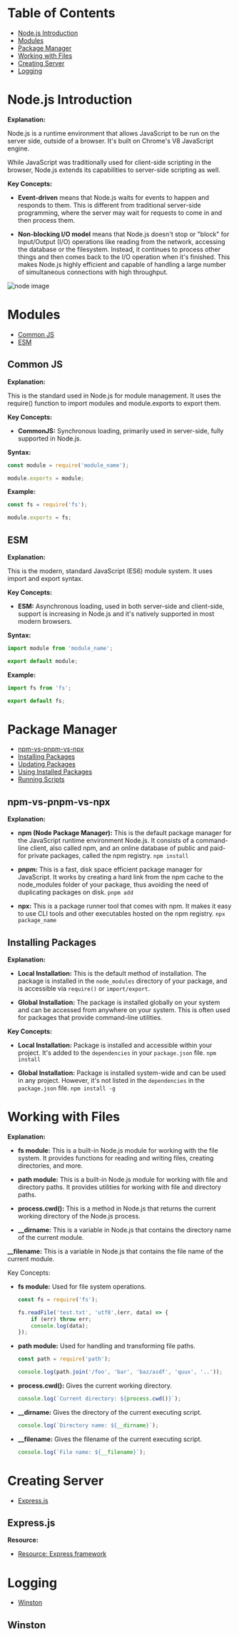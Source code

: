 # Table of Contents

- [Node.js Introduction](#nodejs-introduction)
- [Modules](#modules)
- [Package Manager](#package-manager)
- [Working with Files](#working-with-files)
- [Creating Server](#creating-server)
- [Logging](#logging)

# Node.js Introduction

**Explanation:**

Node.js is a runtime environment that allows JavaScript to be run on the server side, outside of a browser. It's built on Chrome's V8 JavaScript engine.

While JavaScript was traditionally used for client-side scripting in the browser, Node.js extends its capabilities to server-side scripting as well.

**Key Concepts:**

- **Event-driven** means that Node.js waits for events to happen and responds to them. This is different from traditional server-side programming, where the server may wait for requests to come in and then process them.

- **Non-blocking I/O model** means that Node.js doesn't stop or "block" for Input/Output (I/O) operations like reading from the network, accessing the database or the filesystem. Instead, it continues to process other things and then comes back to the I/O operation when it's finished. This makes Node.js highly efficient and capable of handling a large number of simultaneous connections with high throughput.

![node image](./assets/images/ecmaScript/nodejs.png)

# Modules

- [Common JS](#common-js)
- [ESM](#esm)

## Common JS

**Explanation:**

This is the standard used in Node.js for module management. It uses the require() function to import modules and module.exports to export them.

**Key Concepts:**

- **CommonJS:** Synchronous loading, primarily used in server-side, fully supported in Node.js.

**Syntax:**

```js
const module = require('module_name');

module.exports = module;
```

**Example:**

```js
const fs = require('fs');

module.exports = fs;
```

## ESM

**Explanation:**

This is the modern, standard JavaScript (ES6) module system. It uses import and export syntax.

**Key Concepts:**

- **ESM:** Asynchronous loading, used in both server-side and client-side, support is increasing in Node.js and it's natively supported in most modern browsers.

**Syntax:**

```js
import module from 'module_name';

export default module;
```

**Example:**

```js
import fs from 'fs';

export default fs;
```


# Package Manager

- [npm-vs-pnpm-vs-npx](#npm-vs-pnpm-vs-npx)
- [Installing Packages](#installing-packages)
- [Updating Packages](#updating-packages)
- [Using Installed Packages](#using-installed-packages)
- [Running Scripts](#running-scripts)

## npm-vs-pnpm-vs-npx

**Explanation:**

- **npm (Node Package Manager):** This is the default package manager for the JavaScript runtime environment Node.js. It consists of a command-line client, also called npm, and an online database of public and paid-for private packages, called the npm registry. `npm install`

- **pnpm:** This is a fast, disk space efficient package manager for JavaScript. It works by creating a hard link from the npm cache to the node_modules folder of your package, thus avoiding the need of duplicating packages on disk. `pnpm add`

- **npx:** This is a package runner tool that comes with npm. It makes it easy to use CLI tools and other executables hosted on the npm registry. `npx package_name`

## Installing Packages

**Explanation:**

- **Local Installation:** This is the default method of installation. The package is installed in the `node_modules` directory of your package, and is accessible via `require()` or `import/export`.

- **Global Installation:** The package is installed globally on your system and can be accessed from anywhere on your system. This is often used for packages that provide command-line utilities.

**Key Concepts:**

- **Local Installation:** Package is installed and accessible within your project. It's added to the `dependencies` in your `package.json` file. `npm install`

- **Global Installation:** Package is installed system-wide and can be used in any project. However, it's not listed in the `dependencies` in the `package.json` file. `npm install -g`

# Working with Files

**Explanation:**

- **fs module:** This is a built-in Node.js module for working with the file system. It provides functions for reading and writing files, creating directories, and more.

- **path module:** This is a built-in Node.js module for working with file and directory paths. It provides utilities for working with file and directory paths.

- **process.cwd():** This is a method in Node.js that returns the current working directory of the Node.js process.

- **__dirname:** This is a variable in Node.js that contains the directory name of the current module.

**__filename:** This is a variable in Node.js that contains the file name of the current module.

Key Concepts:

- **fs module:** Used for file system operations.

    ```js
    const fs = require('fs');

    fs.readFile('test.txt', 'utf8',(err, data) => {
        if (err) throw err;
        console.log(data);
    });
    ```

- **path module:** Used for handling and transforming file paths.

    ```js
    const path = require('path');

    console.log(path.join('/foo', 'bar', 'baz/asdf', 'quux', '..'));
    ```

- **process.cwd():** Gives the current working directory.

    ```js
    console.log(`Current directory: ${process.cwd()}`);
    ```

- **__dirname:** Gives the directory of the current executing script.

    ```js
    console.log(`Directory name: ${__dirname}`);
    ```

- **__filename:** Gives the filename of the current executing script.

    ```js
    console.log(`File name: ${__filename}`);
    ```

# Creating Server

- [Express.js](#expressjs)

## Express.js

**Resource:**

- [Resource: Express framework](./framework/express.md)

# Logging

- [Winston](#winston)

## Winston